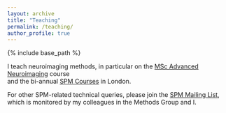 ```yaml
---
layout: archive
title: "Teaching"
permalink: /teaching/
author_profile: true
---
```


{% include base_path %}

I teach neuroimaging methods, in particular on the 
[MSc Advanced Neuroimaging](https://www.ucl.ac.uk/prospective-students/graduate/taught-degrees/advanced-neuroimaging-msc) course  
and the bi-annual [SPM Courses](https://www.fil.ion.ucl.ac.uk/spm/course/london/) in London.

For other SPM-related technical queries, please join the [SPM Mailing List](https://www.jiscmail.ac.uk/cgi-bin/webadmin?A0=spm), 
which is monitored by my colleagues in the Methods Group and I.
